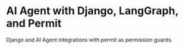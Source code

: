 # AI Agent with Django, LangGraph, and Permit

Django and AI Agent integrations with permit as permission guards.
